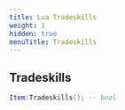 ```yaml
---
title: Lua Tradeskills
weight: 1
hidden: true
menuTitle: Tradeskills
---
```

## Tradeskills
```lua
Item:Tradeskills(); -- bool
```
